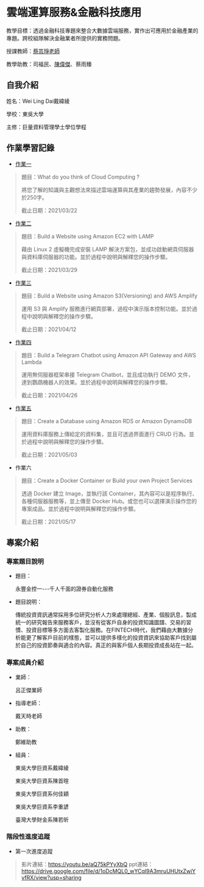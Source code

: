 # 雲端運算服務&金融科技應用
教學目標：透過金融科技專題來整合大數據雲端服務，實作出可應用於金融產業的專題。跨校組隊解決金融業者所提供的實務問題。

授課教師：[蔡芸琤老師](https://github.com/pecu)

教學助教：司福民、[陳偉傑](https://github.com/sefx5ever)、蔡雨臻

## 自我介紹
姓名：Wei Ling Dai戴緯綾

學校：東吳大學

主修：巨量資料管理學士學位學程

## 作業學習記錄
* [作業一](HW/HW1.md)
> 題目：What do you think of Cloud Computing ?
> 
> 將您了解的知識與主觀想法來描述雲端運算與其產業的趨勢發展，內容不少於250字。
> 
> 截止日期：2021/03/22
* [作業二](https://youtu.be/v4Cwzj_kVQk)
> 題目：Build a Website using Amazon EC2 with LAMP
> 
> 藉由 Linux 2 虛擬機完成安裝 LAMP 解決方案包，並成功啟動網頁伺服器與資料庫伺服器的功能。並於過程中說明與解釋您的操作步驟。
> 
> 截止日期：2021/03/29
* [作業三](https://youtu.be/JWuzclsMOPY)
> 題目：Build a Website using Amazon S3(Versioning) and AWS Amplify
> 
> 運用 S3 與 Amplify 服務進行網頁部署，過程中演示版本控制功能。並於過程中說明與解釋您的操作步驟。
> 
> 截止日期：2021/04/12
* [作業四](https://youtu.be/7gkGWyuHEVo)
> 題目：Build a Telegram Chatbot using Amazon API Gateway and AWS Lambda
> 
> 運用無伺服器框架串接 Telegram Chatbot，並且成功執行 DEMO 文件，達到鸚鵡機器人的效果。並於過程中說明與解釋您的操作步驟。
> 
> 截止日期：2021/04/26
* [作業五](https://youtu.be/jNPEhxdXSOY)
> 題目：Create a Database using Amazon RDS or Amazon DynamoDB
> 
> 運用資料庫服務上傳給定的資料集，並且可透過界面進行 CRUD 行為。並於過程中說明與解釋您的操作步驟。
> 
> 截止日期：2021/05/03
* 作業六
> 題目：Create a Docker Container or Build your own Project Services
> 
> 透過 Docker 建立 Image，並執行該 Container，其內容可以是程序執行、各種伺服器服務等，並上傳至 Docker Hub。或您也可以選擇演示操作您的專案成品。並於過程中說明與解釋您的操作步驟。
> 
> 截止日期：2021/05/17

## 專案介紹
### 專案題目說明
* 題目：

  永豐金控一---千人千面的證券自動化服務
  
* 題目說明：

  傳統投資資訊通常採用多位研究分析人力來處理總經、產業、個股訊息，製成統一的研究報告來服務客戶，並沒有從客戶自身的投資知識圖譜、交易的習慣、投資目標等多方面去客製化服務。在FINTECH時代，我們藉由大數據分析能更了解客戶目前的樣態，並可以提供多樣化的投資資訊來協助客戶找到屬於自己的投資節奏與適合的內容。真正的與客戶個人長期投資成長站在一起。

### 專案成員介紹
* 業師：
  
  呂正傑業師

* 指導老師：
  
  戴天時老師

* 助教：
  
  鄭維助教

* 組員：

  東吳大學巨資系戴緯綾

  東吳大學巨資系陳首暄

  東吳大學巨資系何佳穎
       
  東吳大學巨資系李重諺
       
  臺灣大學財金系陳若昕
  
### 階段性進度追蹤

* 第一次進度追蹤
> 影片連結：https://youtu.be/aQ75kPYyXbQ
> ppt連結：https://drive.google.com/file/d/1oDcMQL0_wYCqI9A3mruUHUtxZwiYvfRX/view?usp=sharing

  
